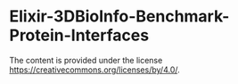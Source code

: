 # Elixir-3DBioInfo-Benchmark-Protein-Interfaces

The content is provided under the license https://creativecommons.org/licenses/by/4.0/.
